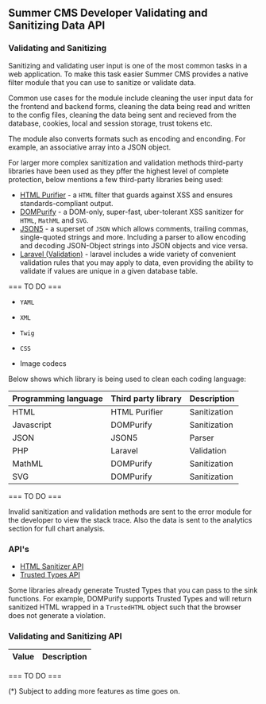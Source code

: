 ## Summer CMS Developer Validating and Sanitizing Data API

### Validating and Sanitizing

Sanitizing and validating user input is one of the most common tasks in a web application. To make this task easier Summer CMS provides a native filter module that you can use to sanitize or validate data.

Common use cases for the module include cleaning the user input data for the frontend and backend forms, cleaning the data being read and written to the config files, cleaning the data being sent and recieved from the database, cookies, local and session storage, trust tokens etc.

The module also converts formats such as encoding and enconding. For example, an associative array into a JSON object.

For larger more complex sanitization and validation methods third-party libraries have been used as they pffer the highest level of complete protection, below mentions a few third-party libraries being used:

 - [HTML Purifier](http://htmlpurifier.org/) - a `HTML` filter that guards against XSS and ensures standards-compliant output.
 - [DOMPurify](https://github.com/cure53/DOMPurify) - a DOM-only, super-fast, uber-tolerant XSS sanitizer for `HTML`, `MathML` and `SVG`.
 - [JSON5](https://github.com/json5/json5) - a superset of `JSON` which allows comments, trailing commas, single-quoted strings and more. Including a parser to allow encoding and decoding JSON-Object strings into JSON objects and vice versa.
- [Laravel (Validation)](https://laravel.com/docs/master/validation) - laravel includes a wide variety of convenient validation rules that you may apply to data, even providing the ability to validate if values are unique in a given database table.

=== TO DO ===

- `YAML`
- `XML`
- `Twig`
- `CSS`

- Image codecs

Below shows which library is being used to clean each coding language:

Programming language | Third party library | Description
---|---|---
HTML | HTML Purifier | Sanitization
Javascript | DOMPurify | Sanitization
JSON | JSON5 | Parser
PHP | Laravel | Validation
MathML | DOMPurify | Sanitization
SVG | DOMPurify | Sanitization

=== TO DO ===

Invalid sanitization and validation methods are sent to the error module for the developer to view the stack trace. Also the data is sent to the analytics section for full chart analysis.

### API's

- [HTML Sanitizer API](https://wicg.github.io/sanitizer-api/)
- [Trusted Types API](https://w3c.github.io/webappsec-trusted-types/dist/spec/)

Some libraries already generate Trusted Types that you can pass to the sink functions. For example, DOMPurify supports Trusted Types and will return sanitized HTML wrapped in a `TrustedHTML` object such that the browser does not generate a violation.

### Validating and Sanitizing API

Value | Description
---|---

=== TO DO ===

(*) Subject to adding more features as time goes on.
